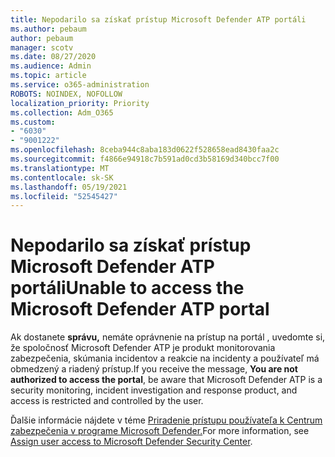 ```yaml
---
title: Nepodarilo sa získať prístup Microsoft Defender ATP portáli
ms.author: pebaum
author: pebaum
manager: scotv
ms.date: 08/27/2020
ms.audience: Admin
ms.topic: article
ms.service: o365-administration
ROBOTS: NOINDEX, NOFOLLOW
localization_priority: Priority
ms.collection: Adm_O365
ms.custom:
- "6030"
- "9001222"
ms.openlocfilehash: 8ceba944c8aba183d0622f528658ead8430faa2c
ms.sourcegitcommit: f4866e94918c7b591ad0cd3b58169d340bcc7f00
ms.translationtype: MT
ms.contentlocale: sk-SK
ms.lasthandoff: 05/19/2021
ms.locfileid: "52545427"
---
```

# <a name="unable-to-access-the-microsoft-defender-atp-portal"></a><span data-ttu-id="6ea65-102">Nepodarilo sa získať prístup Microsoft Defender ATP portáli</span><span class="sxs-lookup"><span data-stu-id="6ea65-102">Unable to access the Microsoft Defender ATP portal</span></span>

<span data-ttu-id="6ea65-103">Ak dostanete **správu,** nemáte oprávnenie na prístup na portál , uvedomte si, že spoločnosť Microsoft Defender ATP je produkt monitorovania zabezpečenia, skúmania incidentov a reakcie na incidenty a používateľ má obmedzený a riadený prístup.</span><span class="sxs-lookup"><span data-stu-id="6ea65-103">If you receive the message, **You are not authorized to access the portal**, be aware that Microsoft Defender ATP is a security monitoring, incident investigation and response product, and access is restricted and controlled by the user.</span></span> 

<span data-ttu-id="6ea65-104">Ďalšie informácie nájdete v téme [Priradenie prístupu používateľa k Centrum zabezpečenia v programe Microsoft Defender.](/windows/threat-protection/windows-defender-atp/assign-portal-access-windows-defender-advanced-threat-protection)</span><span class="sxs-lookup"><span data-stu-id="6ea65-104">For more information, see [Assign user access to Microsoft Defender Security Center](/windows/threat-protection/windows-defender-atp/assign-portal-access-windows-defender-advanced-threat-protection).</span></span>